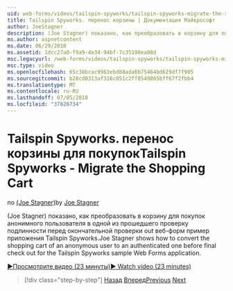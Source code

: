 ```yaml
---
uid: web-forms/videos/tailspin-spyworks/tailspin-spyworks-migrate-the-shopping-cart
title: Tailspin Spyworks. перенос корзины | Документация Майкрософт
author: JoeStagner
description: (Joe Stagner) показано, как преобразовать в корзину для покупок анонимного пользователя в одной из прошедшего проверку подлинности перед окончательной проверки out Tailspin Spyworks пример е. Web...
ms.author: aspnetcontent
ms.date: 06/29/2010
ms.assetid: 1dcc27a0-f9a9-4e34-94bf-7c35190ea08d
msc.legacyurl: /web-forms/videos/tailspin-spyworks/tailspin-spyworks-migrate-the-shopping-cart
msc.type: video
ms.openlocfilehash: 65c38bcac9963ebd88ada6b75464bd629df7f905
ms.sourcegitcommit: b28cd0313af316c051c2ff8549865bff67f2fbb4
ms.translationtype: MT
ms.contentlocale: ru-RU
ms.lasthandoff: 07/05/2018
ms.locfileid: "37820734"
---
```

<a name="tailspin-spyworks---migrate-the-shopping-cart"></a><span data-ttu-id="27984-103">Tailspin Spyworks. перенос корзины для покупок</span><span class="sxs-lookup"><span data-stu-id="27984-103">Tailspin Spyworks - Migrate the Shopping Cart</span></span>
====================
<span data-ttu-id="27984-104">по [(Joe Stagner)](https://github.com/JoeStagner)</span><span class="sxs-lookup"><span data-stu-id="27984-104">by [Joe Stagner](https://github.com/JoeStagner)</span></span>

<span data-ttu-id="27984-105">(Joe Stagner) показано, как преобразовать в корзину для покупок анонимного пользователя в одной из прошедшего проверку подлинности перед окончательной проверки out веб-форм пример приложения Tailspin Spyworks.</span><span class="sxs-lookup"><span data-stu-id="27984-105">Joe Stagner shows how to convert the shopping cart of an anonymous user to an authenticated one before final check out for the Tailspin Spyworks sample Web Forms application.</span></span>

[<span data-ttu-id="27984-106">&#9654;Просмотрите видео (23 минуты)</span><span class="sxs-lookup"><span data-stu-id="27984-106">&#9654; Watch video (23 minutes)</span></span>](https://channel9.msdn.com/Blogs/ASP-NET-Site-Videos/tailspin-spyworks-migrate-the-shopping-cart)

> [!div class="step-by-step"]
> <span data-ttu-id="27984-107">[Назад](tailspin-spyworks-update-the-shopping-cart.md)
> [Вперед](tailspin-spyworks-final-check-out.md)</span><span class="sxs-lookup"><span data-stu-id="27984-107">[Previous](tailspin-spyworks-update-the-shopping-cart.md)
[Next](tailspin-spyworks-final-check-out.md)</span></span>
